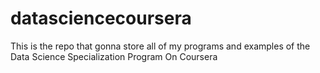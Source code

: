 # datasciencecoursera
This is the repo that gonna store all of my programs and examples of the Data Science Specialization Program On Coursera
